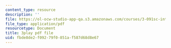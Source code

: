 ```yaml
---
content_type: resource
description: ''
file: https://ol-ocw-studio-app-qa.s3.amazonaws.com/courses/3-091sc-introduction-to-solid-state-chemistry-fall-2010/fbde8de2f09279f0851af587d68d8e67_UwZU-Lk26X4.pdf
file_type: application/pdf
resourcetype: Document
title: 3play pdf file
uid: fbde8de2-f092-79f0-851a-f587d68d8e67
---
```

